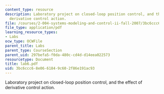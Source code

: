```yaml
---
content_type: resource
description: Laboratory project on closed-loop position control, and the effect of
  derivative control action.
file: /courses/2-004-systems-modeling-and-control-ii-fall-2007/3bc6ccc68e0661849c602f86e191ac93_lab6.pdf
file_type: application/pdf
learning_resource_types:
- Labs
ocw_type: OCWFile
parent_title: Labs
parent_type: CourseSection
parent_uid: 297befa5-f0da-480c-cd4d-d14eea022573
resourcetype: Document
title: lab6.pdf
uid: 3bc6ccc6-8e06-6184-9c60-2f86e191ac93
---
```

Laboratory project on closed-loop position control, and the effect of derivative control action.


